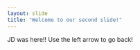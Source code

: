 ```yaml
---
layout: slide
title: "Welcome to our second slide!"
---
```

JD was here!!
Use the left arrow to go back!
